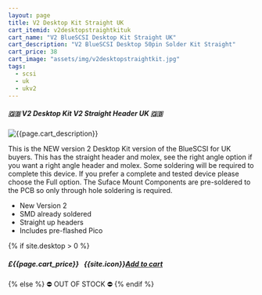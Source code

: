 ```yaml
---
layout: page
title: V2 Desktop Kit Straight UK
cart_itemid: v2desktopstraightkituk
cart_name: "V2 BlueSCSI Desktop Kit Straight UK"
cart_description: "V2 BlueSCSI Desktop 50pin Solder Kit Straight"
cart_price: 38
cart_image: "assets/img/v2desktopstraightkit.jpg"
tags: 
  - scsi
  - uk
  - ukv2
---
```


##### 🇬🇧 V2 Desktop Kit V2 Straight Header UK 🇬🇧

![{{page.cart_description}}]({{page.cart_image}})

This is the NEW version 2 Desktop Kit version of the BlueSCSI for UK buyers. This has the straight header and molex, see the right angle option if you want a right angle header and molex. Some soldering will be required to complete this device. If you prefer a complete and tested device please choose the Full option. The Suface Mount Components are pre-soldered to the PCB so only through hole soldering is required.

* New Version 2
* SMD already soldered
* Straight up headers
* Includes pre-flashed Pico

{% if site.desktop > 0 %}
##### £{{page.cart_price}} &nbsp; {{site.icon}}[Add to cart](/cart#{{page.cart_itemid}})
{% else %}
&#9940; OUT OF STOCK &#9940;
{% endif %}
